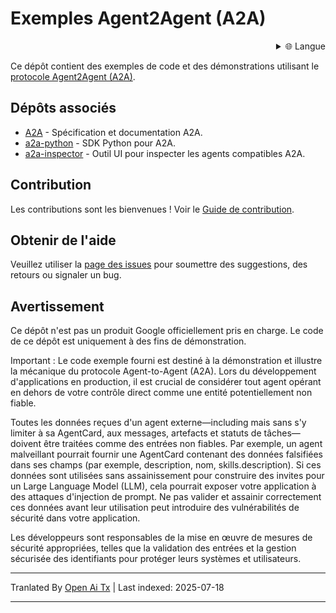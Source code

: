 # Exemples Agent2Agent (A2A)

<div style="text-align: right;">
  <details>
    <summary>🌐 Langue</summary>
    <div style="text-align: center;">
      <a href="https://openaitx.github.io/view.html?user=a2aproject&project=a2a-samples&lang=en">English</a>
      | <a href="https://openaitx.github.io/view.html?user=a2aproject&project=a2a-samples&lang=zh-CN">简体中文</a>
      | <a href="https://openaitx.github.io/view.html?user=a2aproject&project=a2a-samples&lang=zh-TW">繁體中文</a>
      | <a href="https://openaitx.github.io/view.html?user=a2aproject&project=a2a-samples&lang=ja">日本語</a>
      | <a href="https://openaitx.github.io/view.html?user=a2aproject&project=a2a-samples&lang=ko">한국어</a>
      | <a href="https://openaitx.github.io/view.html?user=a2aproject&project=a2a-samples&lang=hi">हिन्दी</a>
      | <a href="https://openaitx.github.io/view.html?user=a2aproject&project=a2a-samples&lang=th">ไทย</a>
      | <a href="https://openaitx.github.io/view.html?user=a2aproject&project=a2a-samples&lang=fr">Français</a>
      | <a href="https://openaitx.github.io/view.html?user=a2aproject&project=a2a-samples&lang=de">Deutsch</a>
      | <a href="https://openaitx.github.io/view.html?user=a2aproject&project=a2a-samples&lang=es">Español</a>
      | <a href="https://openaitx.github.io/view.html?user=a2aproject&project=a2a-samples&lang=it">Italiano</a>
      | <a href="https://openaitx.github.io/view.html?user=a2aproject&project=a2a-samples&lang=ru">Русский</a>
      | <a href="https://openaitx.github.io/view.html?user=a2aproject&project=a2a-samples&lang=pt">Português</a>
      | <a href="https://openaitx.github.io/view.html?user=a2aproject&project=a2a-samples&lang=nl">Nederlands</a>
      | <a href="https://openaitx.github.io/view.html?user=a2aproject&project=a2a-samples&lang=pl">Polski</a>
      | <a href="https://openaitx.github.io/view.html?user=a2aproject&project=a2a-samples&lang=ar">العربية</a>
      | <a href="https://openaitx.github.io/view.html?user=a2aproject&project=a2a-samples&lang=fa">فارسی</a>
      | <a href="https://openaitx.github.io/view.html?user=a2aproject&project=a2a-samples&lang=tr">Türkçe</a>
      | <a href="https://openaitx.github.io/view.html?user=a2aproject&project=a2a-samples&lang=vi">Tiếng Việt</a>
      | <a href="https://openaitx.github.io/view.html?user=a2aproject&project=a2a-samples&lang=id">Bahasa Indonesia</a>
    </div>
  </details>
</div>

Ce dépôt contient des exemples de code et des démonstrations utilisant le [protocole Agent2Agent (A2A)](https://goo.gle/a2a).

## Dépôts associés

- [A2A](https://github.com/a2aproject/A2A) - Spécification et documentation A2A.
- [a2a-python](https://github.com/a2aproject/a2a-python) - SDK Python pour A2A.
- [a2a-inspector](https://github.com/a2aproject/a2a-inspector) - Outil UI pour inspecter les agents compatibles A2A.

## Contribution

Les contributions sont les bienvenues ! Voir le [Guide de contribution](https://raw.githubusercontent.com/a2aproject/a2a-samples/main/CONTRIBUTING.md).

## Obtenir de l'aide

Veuillez utiliser la [page des issues](https://github.com/a2aproject/a2a-samples/issues) pour soumettre des suggestions, des retours ou signaler un bug.

## Avertissement

Ce dépôt n'est pas un produit Google officiellement pris en charge. Le code de ce dépôt est uniquement à des fins de démonstration.

Important : Le code exemple fourni est destiné à la démonstration et illustre la mécanique du protocole Agent-to-Agent (A2A). Lors du développement d'applications en production, il est crucial de considérer tout agent opérant en dehors de votre contrôle direct comme une entité potentiellement non fiable.

Toutes les données reçues d'un agent externe—including mais sans s'y limiter à sa AgentCard, aux messages, artefacts et statuts de tâches—doivent être traitées comme des entrées non fiables. Par exemple, un agent malveillant pourrait fournir une AgentCard contenant des données falsifiées dans ses champs (par exemple, description, nom, skills.description). Si ces données sont utilisées sans assainissement pour construire des invites pour un Large Language Model (LLM), cela pourrait exposer votre application à des attaques d'injection de prompt. Ne pas valider et assainir correctement ces données avant leur utilisation peut introduire des vulnérabilités de sécurité dans votre application.

Les développeurs sont responsables de la mise en œuvre de mesures de sécurité appropriées, telles que la validation des entrées et la gestion sécurisée des identifiants pour protéger leurs systèmes et utilisateurs.


---

Tranlated By [Open Ai Tx](https://github.com/OpenAiTx/OpenAiTx) | Last indexed: 2025-07-18

---